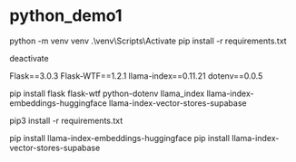 # python_demo1

python -m venv venv
.\venv\Scripts\Activate
pip install -r requirements.txt


deactivate


Flask==3.0.3
Flask-WTF==1.2.1
llama-index==0.11.21
dotenv==0.0.5


pip install flask flask-wtf python-dotenv llama_index llama-index-embeddings-huggingface llama-index-vector-stores-supabase

pip3 install -r requirements.txt

pip install llama-index-embeddings-huggingface
pip install llama-index-vector-stores-supabase


